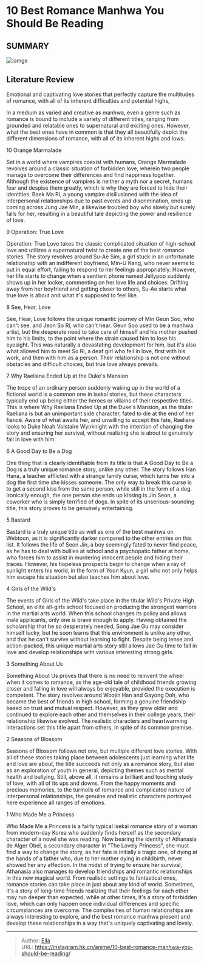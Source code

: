 # 10 Best Romance Manhwa You Should Be Reading


## SUMMARY 

![iamge](https://static1.srcdn.com/wordpress/wp-content/uploads/2023/10/best-romance-manhwa-featured-image.jpg)

## Literature Review

Emotional and captivating love stories that perfectly capture the multitudes of romance, with all of its inherent difficulties and potential highs,





In a medium as varied and creative as manhwa, even a genre such as romance is bound to include a variety of different titles, ranging from grounded and relatable ones to supernatural and exciting ones. However, what the best ones have in common is that they all beautifully depict the different dimensions of romance, with all of its inherent highs and lows.









 








 10  Orange Marmalade 
        

Set in a world where vampires coexist with humans, Orange Marmalade revolves around a classic situation of forbidden love, wherein two people manage to overcome their differences and find happiness together. Although the existence of vampires is neither a myth nor a secret, humans fear and despise them greatly, which is why they are forced to hide their identities. Baek Ma Ri, a young vampire disillusioned with the idea of interpersonal relationships due to past events and discrimination, ends up coming across Jung Jae Min, a likewise troubled boy who slowly but surely falls for her, resulting in a beautiful tale depicting the power and resilience of love.





 9  Operation: True Love 
        

Operation: True Love takes the classic complicated situation of high-school love and utilizes a supernatural twist to create one of the best romance stories. The story revolves around Su-Ae Sim, a girl stuck in an unfortunate relationship with an indifferent boyfriend, Min-U Kang, who never seems to put in equal effort, failing to respond to her feelings appropriately. However, her life starts to change when a sentient phone named Jellypop suddenly shows up in her locker, commenting on her love life and choices. Drifting away from her boyfriend and getting closer to others, Su-Ae starts what true love is about and what it&#39;s supposed to feel like.





 8  See, Hear, Love 
        

See, Hear, Love follows the unique romantic journey of Min Geun Soo, who can&#39;t see, and Jeon So Ri, who can&#39;t hear. Geun Soo used to be a manhwa artist, but the desperate need to take care of himself and his mother pushed him to his limits, to the point where the strain caused him to lose his eyesight. This was naturally a devastating development for him, but it&#39;s also what allowed him to meet So Ri, a deaf girl who fell in love, first with his work, and then with him as a person. Their relationship is not one without obstacles and difficult choices, but true love always prevails.





 7  Why Raeliana Ended Up at the Duke&#39;s Mansion 
        

The trope of an ordinary person suddenly waking up in the world of a fictional world is a common one in isekai stories, but these characters typically end up being either the heroes or villains of their respective titles. This is where Why Raeliana Ended Up at the Duke&#39;s Mansion, as the titular Raeliana is but an unimportant side character, fated to die at the end of her fiancé. Aware of what awaits her, and unwilling to accept this fate, Raeliana looks to Duke Noah Volstaire Wynknight with the intention of changing the story and ensuring her survival, without realizing she is about to genuinely fall in love with him.





 6  A Good Day to Be a Dog 
        

One thing that is clearly identifiable from its title is that A Good Day to Be a Dog is a truly unique romance story, unlike any other. The story follows Han Hana, a teacher afflicted with a strange family curse, which turns her into a dog the first time she kisses someone. The only way to break this curse is to get a second kiss from the same person, while still in the form of a dog. Ironically enough, the one person she ends up kissing is Jin Seon, a coworker who is simply terrified of dogs. In spite of its unserious-sounding title, this story proves to be genuinely entertaining.





 5  Bastard 
        

Bastard is a truly unique title as well as one of the best manhwa on Webtoon, as it is significantly darker compared to the other entries on this list. It follows the life of Seon Jin, a boy seemingly fated to never find peace, as he has to deal with bullies at school and a psychopatic father at home, who forces him to assist in murdering innocent people and hiding their traces. However, his hopeless prospects begin to change when a ray of sunlight enters his world, in the form of Yoon Kyun, a girl who not only helps him escape his situation but also teaches him about love.





 4  Girls of the Wild&#39;s 
        

The events of Girls of the Wild&#39;s take place in the titular Wild&#39;s Private High School, an elite all-girls school focused on producing the strongest warriors in the martial arts world. When this school changes its policy and allows male applicants, only one is brave enough to apply. Having obtained the scholarship that he so desperately needed, Song Jae Gu may consider himself lucky, but he soon learns that this environment is unlike any other, and that he can&#39;t survive without learning to fight. Despite being tense and action-packed, this unique martial arts story still allows Jae Gu time to fall in love and develop relationships with various interesting strong girls.





 3  Something About Us 
        

Something About Us proves that there is no need to reinvent the wheel when it comes to romance, as the age-old tale of childhood friends growing closer and falling in love will always be enjoyable, provided the execution is competent. The story revolves around Woojin Han and Gayong Doh, who became the best of friends in high school, forming a genuine friendship based on trust and mutual respect. However, as they grew older and continued to explore each other and themselves in their college years, their relationship likewise evolved. The realistic characters and heartwarming interactions set this title apart from others, in spite of its common premise.





 2  Seasons of Blossom 
        

Seasons of Blossom follows not one, but multiple different love stories. With all of these stories taking place between adolescents just learning what life and love are about, the title succeeds not only as a romance story, but also as an exploration of youth in general, depicting themes such as mental health and bullying. Still, above all, it remains a brilliant and touching study of love, with all of its ups and downs. From the happy moments and precious memories, to the turmoils of romance and complicated nature of interpersonal relationships, the genuine and realistic characters portrayed here experience all ranges of emotions.





 1  Who Made Me a Princess 
        

Who Made Me a Princess is a fairly typical isekai romance story of a woman from modern-day Korea who suddenly finds herself as the secondary character of a novel she was reading. Now bearing the identity of Athanasia de Alger Obel, a secondary character in &#34;The Lovely Princess&#34;, she must find a way to change the story, as her fate is initially a tragic one, of dying at the hands of a father who, due to her mother dying in childbirth, never showed her any affection. In the midst of trying to ensure her survival, Athanasia also manages to develop friendships and romantic relationships in this new magical world.
From realistic settings to fantastical ones, romance stories can take place in just about any kind of world. Sometimes, it&#39;s a story of long-time friends realizing that their feelings for each other may run deeper than expected, while at other times, it&#39;s a story of forbidden love, which can only happen once individual differences and specific circumstances are overcome. The complexities of human relationships are always interesting to explore, and the best romance manhwa present and develop these relationships in a way that&#39;s uniquely captivating and lovely.

---

> Author: [Ella](https://instagram.hk.cn/)  
> URL: https://instagram.hk.cn/anime/10-best-romance-manhwa-you-should-be-reading/  


